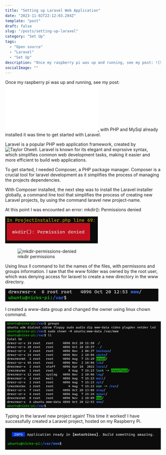 ```yaml
---
title: "Setting up Laravel Web Application"
date: "2023-11-02T22:12:03.284Z"
template: "post"
draft: false
slug: "/posts/setting-up-laravel"
category: "Set Up"
tags:
  - "Open source"
  - "Laravel"
  - "Set Up"
description: "Once my raspberry pi was up and running, see my post: ![Setting up a Rasberry Pi](../2023-20-10---Setting-Up-A-Raspberry-Pi/index.md), with PHP and MySql already installed it was time to get started with Laravel."
socialImage: ""
---
```


Once my raspberry pi was up and running, see my post: ![Setting up a Rasberry Pi](../2023-20-10---Setting-Up-A-Raspberry-Pi/index.md), with PHP and MySql already installed it was time to get started with Laravel.

Laravel is a popular PHP web application framework, created by ![Taylor Otwell](https://twitter.com/taylorotwell). Laravel is known for its elegant and exprssive syntax, which simplifies common web development tasks, making it easier and more efficient to build web applications.

To get started, I needed Composer, a PHP package manager.  Composer is a crucial tool for laravel development as it simplifies the process of managing the projects dependencies.

With Composer installed, the next step was to install the Laravel installer globally, a command line tool that simplifies the process of creating new Laravel projects, by using the command laravel new project-name.

At this point I was encounted an error: mkdir(): Permissions denied

![mkdir(): Permission denied](./media/mkdir-permissions.png)

<figure class="float-right" style="width: 240px">
	<img src="/media/mkdir-permissions.png" alt="mkdir-permissions-denied">
	<figcaption>mkdir permissions</figcaption>
</figure>
Using linux ll command to list the names of the files, with permissons and groups information.  I saw that the www folder was owned by the root user, which was denying access for laravel to create a new directory in the www directory.

![Directory Information](./media/root-dir.png)

I created a www-data group and changed the owner using linux chown command.

![Directory Information](./media/chown-permissions.png)

Typing in the laravel new project again! This time it worked! I have successfully created a Laravel project, hosted on my Raspberry Pi.

![Application Ready](./media/application-ready.png)




